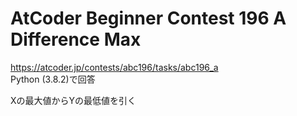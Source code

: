 # AtCoder Beginner Contest 196 A Difference Max  
https://atcoder.jp/contests/abc196/tasks/abc196_a  
Python (3.8.2)で回答  

Xの最大値からYの最低値を引く
